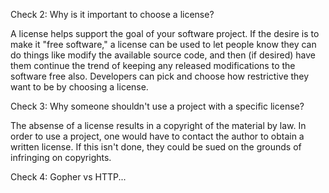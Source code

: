 Check 2: Why is it important to choose a license?

A license helps support the goal of your software project. If the desire is to make it "free software," a license can be used
to let people know they can do things like modify the available source code, and then (if desired) have them continue the trend
of keeping any released modifications to the software free also. Developers can pick and choose how restrictive they want to
be by choosing a license.

Check 3: Why someone shouldn't use a project with a specific license?

The absense of a license results in a copyright of the material by law. In order to use a project, one would have to contact the
author to obtain a written license. If this isn't done, they could be sued on the grounds of infringing on copyrights.

Check 4: Gopher vs HTTP...

